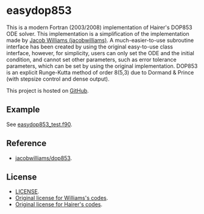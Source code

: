 # easydop853

This is a modern Fortran (2003/2008) implementation of Hairer's DOP853 ODE solver. This implementation is a simplification of the implementation made by [Jacob Williams (jacobwilliams)](https://github.com/jacobwilliams). A much-easier-to-use subroutine interface has been created by using the original easy-to-use class interface, however, for simplicity, users can only set the ODE and the initial condition, and cannot set other parameters, such as error tolerance parameters, which can be set by using the original implementation. DOP853 is an explicit Runge-Kutta method of order 8(5,3) due to Dormand & Prince (with stepsize control and dense output).

This project is hosted on [GitHub](https://github.com/GasinAn/easydop853).

## Example

See [easydop853_test.f90](https://github.com/GasinAn/easydop853/blob/main/easydop853_test.f90).

## Reference

* [jacobwilliams/dop853](https://github.com/jacobwilliams/dop853).

## License

* [LICENSE](https://github.com/GasinAn/easydop853/blob/main/LICENSE).
* [Original license for Williams's codes](https://raw.githubusercontent.com/jacobwilliams/dop853/master/LICENSE).
* [Original license for Hairer's codes](http://www.unige.ch/~hairer/prog/licence.txt).
